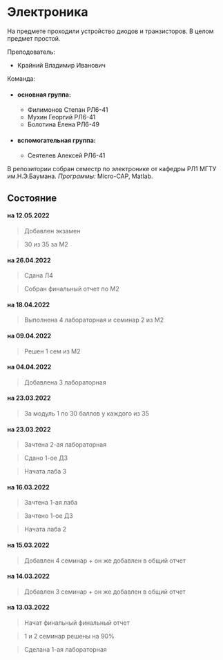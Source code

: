 # Электроника
На предмете проходили устройство диодов и транзисторов. В целом предмет простой.

Преподователь:

* Крайний Владимир Иванович

Команда:
* #### **основная группа:**
    * Филимонов Степан РЛ6-41
    * Мухин Георгий РЛ6-41
    * Болотина Елена РЛ6-49
* #### **вспомогательная группа:**
    * Сеятелев Алексей РЛ6-41

В репозитории собран семестр по электронике от кафедры РЛ1 МГТУ им.Н.Э.Баумана. *Программы:* Micro-CAP, Matlab.

## Состояние
#### на 12.05.2022

> Добавлен экзамен

> 30 из 35 за М2

#### на 26.04.2022

> Сдана Л4

> Собран финальный отчет по М2

#### на 18.04.2022

> Выполнена 4 лабораторная и семинар 2 из М2

#### на 09.04.2022

> Решен 1 сем из М2

#### на 04.04.2022

> Добавлена 3 лабораторная 

#### на 23.03.2022

> За модуль 1 по 30 баллов у каждого из 35

#### на 23.03.2022

> Зачтена 2-ая лабораторная  

> Сдано 1-ое ДЗ

> Начата лаба 3
 
#### на 16.03.2022

> Зачтена 1-ая лаба 

> Зачтено 1-ое ДЗ

> Начата лаба 2

#### на 15.03.2022

> Добавлен 4 семинар + он же добавлен в общий отчет 

#### на 14.03.2022

> Добавлен 3 семинар + он же добавлен в общий отчет 

#### на 13.03.2022

> Начат финальный финальный отчет

> 1 и 2 семинар решены на 90%

> Сделана 1-ая лабораторная  

